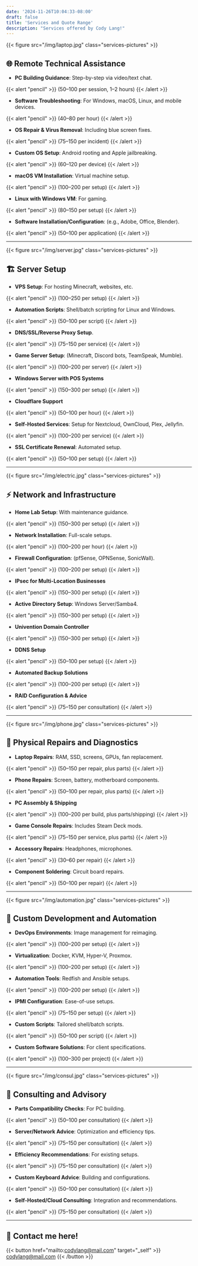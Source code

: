 ```yaml
---
date: '2024-11-26T10:04:33-08:00'
draft: false
title: 'Services and Quote Range'
description: "Services offered by Cody Lang!"
---
```


{{< figure
    src="/img/laptop.jpg"
    class="services-pictures"
    >}}

## **🌐 Remote Technical Assistance**

- **PC Building Guidance**: Step-by-step via video/text chat.

{{< alert "pencil" >}}
($50–$100 per session, 1–2 hours)
{{< /alert >}}
- **Software Troubleshooting**: For Windows, macOS, Linux, and mobile devices.

{{< alert "pencil" >}}
($40–$80 per hour)
{{< /alert >}}
- **OS Repair & Virus Removal**: Including blue screen fixes.

{{< alert "pencil" >}}
($75–$150 per incident)
{{< /alert >}}
- **Custom OS Setup**: Android rooting and Apple jailbreaking.

{{< alert "pencil" >}}
($60–$120 per device)
{{< /alert >}}
- **macOS VM Installation**: Virtual machine setup.

{{< alert "pencil" >}}
($100–$200 per setup)
{{< /alert >}}
- **Linux with Windows VM**: For gaming.

{{< alert "pencil" >}}
($80–$150 per setup)
{{< /alert >}}
- **Software Installation/Configuration**: (e.g., Adobe, Office, Blender).

{{< alert "pencil" >}}
($50–$100 per application)
{{< /alert >}}

---

{{< figure
    src="/img/server.jpg"
    class="services-pictures"
    >}}

## **🏗 Server Setup**

- **VPS Setup**: For hosting Minecraft, websites, etc.

{{< alert "pencil" >}}
($100–$250 per setup)
{{< /alert >}}
- **Automation Scripts**: Shell/batch scripting for Linux and Windows.

{{< alert "pencil" >}}
($50–$100 per script)
{{< /alert >}}
- **DNS/SSL/Reverse Proxy Setup**.

{{< alert "pencil" >}}
($75–$150 per service)
{{< /alert >}}
- **Game Server Setup**: (Minecraft, Discord bots, TeamSpeak, Mumble).

{{< alert "pencil" >}}
($100–$200 per server)
{{< /alert >}}
- **Windows Server with POS Systems**

{{< alert "pencil" >}}
($150–$300 per setup)
{{< /alert >}}
- **Cloudflare Support**

{{< alert "pencil" >}}
($50–$100 per hour)
{{< /alert >}}
- **Self-Hosted Services**: Setup for Nextcloud, OwnCloud, Plex, Jellyfin.

{{< alert "pencil" >}}
($100–$200 per service)
{{< /alert >}}
- **SSL Certificate Renewal**: Automated setup.

{{< alert "pencil" >}}
($50–$100 per setup)
{{< /alert >}}

---

{{< figure
    src="/img/electric.jpg"
    class="services-pictures"
    >}}

## **⚡ Network and Infrastructure**

- **Home Lab Setup**: With maintenance guidance.

{{< alert "pencil" >}}
($150–$300 per setup)
{{< /alert >}}
- **Network Installation**: Full-scale setups.

{{< alert "pencil" >}}
($100–$200 per hour)
{{< /alert >}}
- **Firewall Configuration**: (pfSense, OPNSense, SonicWall).

{{< alert "pencil" >}}
($100–$200 per setup)
{{< /alert >}}
- **IPsec for Multi-Location Businesses**

{{< alert "pencil" >}}
($150–$300 per setup)
{{< /alert >}}
- **Active Directory Setup**: Windows Server/Samba4.

{{< alert "pencil" >}}
($150–$300 per setup)
{{< /alert >}}
- **Univention Domain Controller**

{{< alert "pencil" >}}
($150–$300 per setup)
{{< /alert >}}
- **DDNS Setup**

{{< alert "pencil" >}}
($50–$100 per setup)
{{< /alert >}}
- **Automated Backup Solutions**

{{< alert "pencil" >}}
($100–$200 per setup)
{{< /alert >}}
- **RAID Configuration & Advice**

{{< alert "pencil" >}}
($75–$150 per consultation)
{{< /alert >}}

---

{{< figure
    src="/img/phone.jpg"
    class="services-pictures"
    >}}

## **🔧 Physical Repairs and Diagnostics**

- **Laptop Repairs**: RAM, SSD, screens, GPUs, fan replacement.

{{< alert "pencil" >}}
($50–$150 per repair, plus parts)
{{< /alert >}}
- **Phone Repairs**: Screen, battery, motherboard components.

{{< alert "pencil" >}}
($50–$100 per repair, plus parts)
{{< /alert >}}
- **PC Assembly & Shipping**

{{< alert "pencil" >}}
($100–$200 per build, plus parts/shipping)
{{< /alert >}}
- **Game Console Repairs**: Includes Steam Deck mods.

{{< alert "pencil" >}}
($75–$150 per service, plus parts)
{{< /alert >}}
- **Accessory Repairs**: Headphones, microphones.

{{< alert "pencil" >}}
($30–$60 per repair)
{{< /alert >}}
- **Component Soldering**: Circuit board repairs.

{{< alert "pencil" >}}
($50–$100 per repair)
{{< /alert >}}

---

{{< figure
    src="/img/automation.jpg"
    class="services-pictures"
    >}}

## **🤖 Custom Development and Automation**

- **DevOps Environments**: Image management for reimaging.

{{< alert "pencil" >}}
($100–$200 per setup)
{{< /alert >}}
- **Virtualization**: Docker, KVM, Hyper-V, Proxmox.

{{< alert "pencil" >}}
($100–$200 per setup)
{{< /alert >}}
- **Automation Tools**: Redfish and Ansible setups.

{{< alert "pencil" >}}
($100–$200 per setup)
{{< /alert >}}
- **IPMI Configuration**: Ease-of-use setups.

{{< alert "pencil" >}}
($75–$150 per setup)
{{< /alert >}}
- **Custom Scripts**: Tailored shell/batch scripts.

{{< alert "pencil" >}}
($50–$100 per script)
{{< /alert >}}
- **Custom Software Solutions**: For client specifications.

{{< alert "pencil" >}}
($100–$300 per project)
{{< /alert >}}

---

{{< figure
    src="/img/consul.jpg"
    class="services-pictures"
    >}}

## **💭 Consulting and Advisory**

- **Parts Compatibility Checks**: For PC building.

{{< alert "pencil" >}}
($50–$100 per consultation)
{{< /alert >}}
- **Server/Network Advice**: Optimization and efficiency tips.

{{< alert "pencil" >}}
($75–$150 per consultation)
{{< /alert >}}
- **Efficiency Recommendations**: For existing setups.

{{< alert "pencil" >}}
($75–$150 per consultation)
{{< /alert >}}
- **Custom Keyboard Advice**: Building and configurations.

{{< alert "pencil" >}}
($50–$100 per consultation)
{{< /alert >}}
- **Self-Hosted/Cloud Consulting**: Integration and recommendations.

{{< alert "pencil" >}}
($75–$150 per consultation)
{{< /alert >}}

---

## 📩 **Contact me here!**

{{< button href="mailto:codylang@mail.com" target="_self" >}}
codylang@mail.com
{{< /button >}}